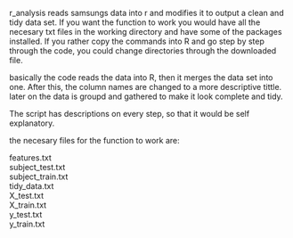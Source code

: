 r_analysis reads samsungs data into r and modifies it to output a clean and tidy data set. If you want the function to work you would have all the necesary txt files in the working directory and have some of the packages installed. If you rather copy the commands into R and go step by step through the code, you could change directories through the downloaded file.

basically the code reads the data into R, then it merges the data set into one. After this, the column names are changed to a more descriptive tittle. later on the data is groupd and gathered to make it look complete and tidy. 

The script has descriptions on every step, so that it would be self explanatory.

the necesary files for the function to work are:

features.txt             
subject_test.txt   
subject_train.txt   
tidy_data.txt       
X_test.txt         
X_train.txt         
y_test.txt        
y_train.txt